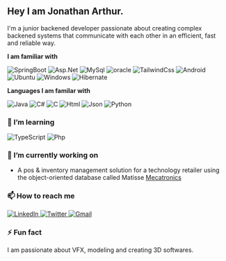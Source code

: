 ## Hey I am Jonathan Arthur.

I'm a junior backened developer passionate about creating complex backened systems that communicate with 
each other in an efficient, fast and reliable way.

**I am familiar with**

<div display="flex">
  <img src="https://img.shields.io/badge/Spring%20Boot-6DB33F?logo=springboot&logoColor=fff" alt="SpringBoot"/>
  <img src="https://img.shields.io/badge/.NET-512BD4?logo=dotnet&logoColor=fff" alt="Asp.Net"/>
  <img src="https://img.shields.io/badge/MySQL-4479A1?logo=mysql&logoColor=fff" alt="MySql"/>
  <img src="https://custom-icon-badges.demolab.com/badge/Oracle-F80000?logo=oracle&logoColor=fff" alt="oracle"/>
  <img src="https://img.shields.io/badge/Tailwind%20CSS-%2338B2AC.svg?logo=tailwind-css&logoColor=white" alt="TailwindCss"/>
  <img src="https://img.shields.io/badge/Android-3DDC84?logo=android&logoColor=white" alt="Android"/>
  <img src="https://img.shields.io/badge/Ubuntu-E95420?logo=ubuntu&logoColor=white" alt="Ubuntu"/>
  <img src="https://custom-icon-badges.demolab.com/badge/Windows-0078D6?logo=windows11&logoColor=white" alt="Windows"/>
  <img src="https://img.shields.io/badge/Hibernate-59666C?logo=hibernate&logoColor=fff" alt="Hibernate"/>
</div>


**Languages I am familar with**

<div display="flex">
  <img src="https://img.shields.io/badge/Java-%23ED8B00.svg?logo=openjdk&logoColor=white" alt="Java"/>
  <img src="https://custom-icon-badges.demolab.com/badge/C%23-%23239120.svg?logo=cshrp&logoColor=white" alt="C#"/>
  <img src="https://img.shields.io/badge/C-00599C?logo=c&logoColor=white" alt="C"/>
  <img src="https://img.shields.io/badge/HTML-%23E34F26.svg?logo=html5&logoColor=white" alt="Html"/>
  <img src="https://img.shields.io/badge/JSON-000?logo=json&logoColor=fff" alt="Json"/>
  <img src="https://img.shields.io/badge/Python-3776AB?logo=python&logoColor=fff" alt="Python"/>
</div>

### 🌱 I’m learning

<div display="flex">
   <img src="https://img.shields.io/badge/TypeScript-3178C6?logo=typescript&logoColor=fff" alt="TypeScript"/>
  <img src="https://img.shields.io/badge/php-%23777BB4.svg?&logo=php&logoColor=white" alt="Php"/>
</div>


### 🔭 I’m currently working on

- A pos & inventory management solution for a technology retailer using the object-oriented database called Matisse <a href="https://github.com/jonah3d/Mecotronics">Mecatronics</a>




### 📫 How to reach me

<div display="flex">
  <a href="https://www.linkedin.com/in/jonathan-arthur3d/">
    <img src="https://custom-icon-badges.demolab.com/badge/LinkedIn-0A66C2?logo=linkedin-white&logoColor=fff" alt="LinkedIn"/>
  </a>
  <a href="https://x.com/Jonah3d">
    <img src="https://img.shields.io/badge/X-%23000000.svg?logo=X&logoColor=white" alt="Twitter"/>
  </a>
  <a href="jonah3d.arthur@gmail.com">
    <img src="https://img.shields.io/badge/Gmail-D14836?logo=gmail&logoColor=white" alt="Gmail"/>
  </a>
</div>

### ⚡ Fun fact

I am passionate about VFX, modeling and creating 3D softwares.

